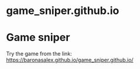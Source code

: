 # game_sniper.github.io

<h1>Game sniper</h1>

Try the game from the link:</br>
https://baronasalex.github.io/game_sniper.github.io/
